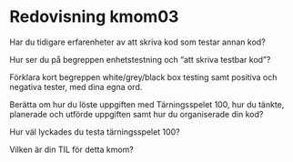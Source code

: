 ---
---
Redovisning kmom03
=========================

Har du tidigare erfarenheter av att skriva kod som testar annan kod?

Hur ser du på begreppen enhetstestning och “att skriva testbar kod”?

Förklara kort begreppen white/grey/black box testing samt positiva och negativa tester, med dina egna ord.

Berätta om hur du löste uppgiften med Tärningsspelet 100, hur du tänkte, planerade och utförde uppgiften samt hur du organiserade din kod?

Hur väl lyckades du testa tärningsspelet 100?

Vilken är din TIL för detta kmom?
